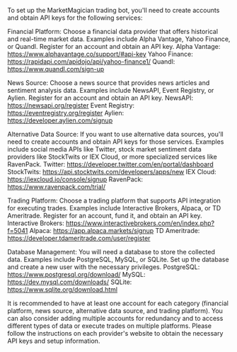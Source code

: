 To set up the MarketMagician trading bot, you'll need to create accounts and obtain API keys for the following services:

Financial Platform:
Choose a financial data provider that offers historical and real-time market data. Examples include Alpha Vantage, Yahoo Finance, or Quandl. Register for an account and obtain an API key.
Alpha Vantage: https://www.alphavantage.co/support/#api-key
Yahoo Finance: https://rapidapi.com/apidojo/api/yahoo-finance1/
Quandl: https://www.quandl.com/sign-up

News Source:
Choose a news source that provides news articles and sentiment analysis data. Examples include NewsAPI, Event Registry, or Aylien. Register for an account and obtain an API key.
NewsAPI: https://newsapi.org/register
Event Registry: https://eventregistry.org/register
Aylien: https://developer.aylien.com/signup

Alternative Data Source:
If you want to use alternative data sources, you'll need to create accounts and obtain API keys for those services. Examples include social media APIs like Twitter, stock market sentiment data providers like StockTwits or IEX Cloud, or more specialized services like RavenPack.
Twitter: https://developer.twitter.com/en/portal/dashboard
StockTwits: https://api.stocktwits.com/developers/apps/new
IEX Cloud: https://iexcloud.io/console/signup
RavenPack: https://www.ravenpack.com/trial/

Trading Platform:
Choose a trading platform that supports API integration for executing trades. Examples include Interactive Brokers, Alpaca, or TD Ameritrade. Register for an account, fund it, and obtain an API key.
Interactive Brokers: https://www.interactivebrokers.com/en/index.php?f=5041
Alpaca: https://app.alpaca.markets/signup
TD Ameritrade: https://developer.tdameritrade.com/user/register

Database Management:
You will need a database to store the collected data. Examples include PostgreSQL, MySQL, or SQLite. Set up the database and create a new user with the necessary privileges.
PostgreSQL: https://www.postgresql.org/download/
MySQL: https://dev.mysql.com/downloads/
SQLite: https://www.sqlite.org/download.html

It is recommended to have at least one account for each category (financial platform, news source, alternative data source, and trading platform). You can also consider adding multiple accounts for redundancy and to access different types of data or execute trades on multiple platforms. Please follow the instructions on each provider's website to obtain the necessary API keys and setup information.